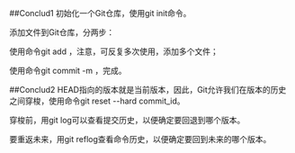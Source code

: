 ##Conclud1初始化一个Git仓库，使用git init命令。添加文件到Git仓库，分两步：使用命令git add <file>，注意，可反复多次使用，添加多个文件；使用命令git commit -m <message>，完成。##Conclud2HEAD指向的版本就是当前版本，因此，Git允许我们在版本的历史之间穿梭，使用命令git reset --hard commit_id。穿梭前，用git log可以查看提交历史，以便确定要回退到哪个版本。要重返未来，用git reflog查看命令历史，以便确定要回到未来的哪个版本。